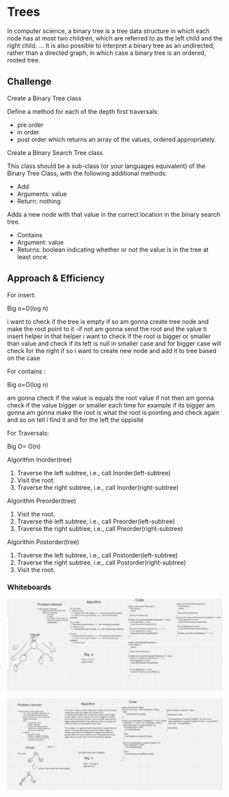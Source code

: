 # Trees
In computer science, a binary tree is a tree data structure in which each node has at most two children, which are referred to as the left child and the right child. ... It is also possible to interpret a binary tree as an undirected, rather than a directed graph, in which case a binary tree is an ordered, rooted tree.

## Challenge

Create a Binary Tree class

Define a method for each of the depth first traversals:

* pre order
* in order
* post order which returns an array of the values, ordered appropriately.

Create a Binary Search Tree class

This class should be a sub-class (or your languages equivalent) of the Binary Tree Class, with the following additional methods:

* Add
* Arguments: value
* Return: nothing

Adds a new node with that value in the correct location in the binary search tree.

* Contains
* Argument: value
* Returns: boolean indicating whether or not the value is in the tree at least once.

## Approach & Efficiency

For insert:

Big o=O(log n)


i want to check if the tree is empty if so am gonna create tree node and make the root point to it
-if not am gonna send the root and the value ti insert helper
in that helper i want to check if the root is bigger or smaller than value and check if its left is null in smaller case and for bigger case will check for the right if so i want to create new node and add it to tree based on the case


For contains :

Big o=O(log n)


am gonna check if the value is equals the root value  if not then am gonna check if the value  bigger or smaller each time for example if its bigger am gonna am gonna make the root is what the root is pointing and check again and so on tell i find it and for the left the oppisite

For Traversals:

Big O= O(n)

Algorithm Inorder(tree)
1. Traverse the left subtree, i.e., call Inorder(left-subtree)
2. Visit the root.
3. Traverse the right subtree, i.e., call Inorder(right-subtree)

Algorithm Preorder(tree)
1. Visit the root.
2. Traverse the left subtree, i.e., call Preorder(left-subtree)
3. Traverse the right subtree, i.e., call Preorder(right-subtree)

Algorithm Postorder(tree)
1. Traverse the left subtree, i.e., call Postorder(left-subtree)
2. Traverse the right subtree, i.e., call Postorder(right-subtree)
3. Visit the root.


### Whiteboards

![](tree_traversal.PNG)


![](Tree_insert.PNG)
